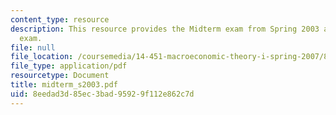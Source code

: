 ```yaml
---
content_type: resource
description: This resource provides the Midterm exam from Spring 2003 as a practice
  exam.
file: null
file_location: /coursemedia/14-451-macroeconomic-theory-i-spring-2007/8eedad3d85ec3bad95929f112e862c7d_midterm_s2003.pdf
file_type: application/pdf
resourcetype: Document
title: midterm_s2003.pdf
uid: 8eedad3d-85ec-3bad-9592-9f112e862c7d
---
```

